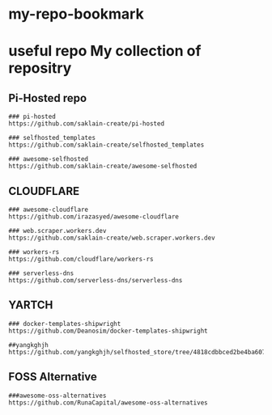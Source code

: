 # my-repo-bookmark
# useful repo My collection of repositry


## Pi-Hosted repo
    ### pi-hosted
    https://github.com/saklain-create/pi-hosted
    
    ### selfhosted_templates
    https://github.com/saklain-create/selfhosted_templates

    ### awesome-selfhosted
    https://github.com/saklain-create/awesome-selfhosted


## CLOUDFLARE

    ### awesome-cloudflare
    https://github.com/irazasyed/awesome-cloudflare

    ### web.scraper.workers.dev
    https://github.com/saklain-create/web.scraper.workers.dev

    ### workers-rs
    https://github.com/cloudflare/workers-rs

    ### serverless-dns
    https://github.com/serverless-dns/serverless-dns


## YARTCH 

    ### docker-templates-shipwright
    https://github.com/Deanosim/docker-templates-shipwright

    ##yangkghjh
    https://github.com/yangkghjh/selfhosted_store/tree/4818cdbbced2be4ba6077207fd83f47e614a8a0e


## FOSS Alternative 

    ###awesome-oss-alternatives
    https://github.com/RunaCapital/awesome-oss-alternatives

